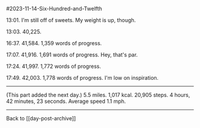 #2023-11-14-Six-Hundred-and-Twelfth

13:01.  I'm still off of sweets.  My weight is up, though.

13:03.  40,225.

16:37.  41,584.  1,359 words of progress.

17:07.  41,916.  1,691 words of progress.  Hey, that's par.

17:24.  41,997.  1,772 words of progress.

17:49.  42,003.  1,778 words of progress.  I'm low on inspiration.

---
(This part added the next day.) 5.5 miles.  1,017 kcal.  20,905 steps.  4 hours, 42 minutes, 23 seconds.  Average speed 1.1 mph.

---
Back to [[day-post-archive]]